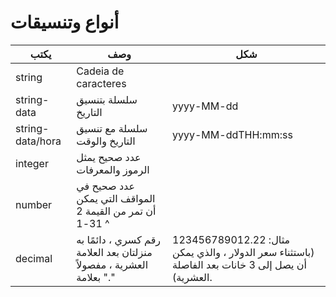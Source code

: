 # أنواع وتنسيقات


| يكتب                                                  | وصف                                                                     | شكل                               |
|------------------------------------------------------ | ----------------------------------------------------------------------------- | --------------------------------------|
| string | Cadeia de caracteres                         |                                                                               |                                       |
| string-data                                           | سلسلة بتنسيق التاريخ                                                        | yyyy-MM-dd                            |
| string-data/hora                                      | سلسلة مع تنسيق التاريخ والوقت                                              | yyyy-MM-ddTHH:mm:ss                   |
| integer                                               | عدد صحيح يمثل الرموز والمعرفات	                    |                                       |  
| number                                                | عدد صحيح في المواقف التي يمكن أن تمر من القيمة 2 ^ 31-1	                |                                       |
| decimal                                               | رقم كسري ، دائمًا به منزلتان بعد العلامة العشرية ، مفصولاً بعلامة "."     |	مثال: 123456789012.22 (باستثناء سعر الدولار ، والذي يمكن أن يصل إلى 3 خانات بعد الفاصلة العشرية). |